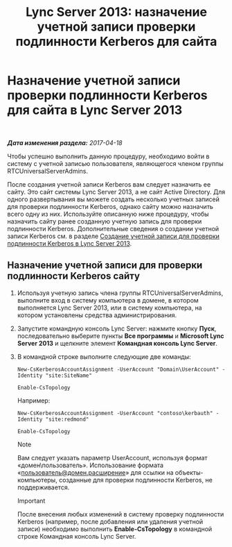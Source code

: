 ﻿---
title: 'Lync Server 2013: назначение учетной записи проверки подлинности Kerberos для сайта'
TOCTitle: Назначение учетной записи проверки подлинности Kerberos для сайта
ms:assetid: 3d9c587c-c8b8-4f81-8ed9-1458a31fc292
ms:mtpsurl: https://technet.microsoft.com/ru-ru/library/Gg425901(v=OCS.15)
ms:contentKeyID: 49309521
ms.date: 04/20/2017
mtps_version: v=OCS.15
ms.translationtype: HT
---

# Назначение учетной записи проверки подлинности Kerberos для сайта в Lync Server 2013

 

_**Дата изменения раздела:** 2017-04-18_

Чтобы успешно выполнить данную процедуру, необходимо войти в систему с учетной записью пользователя, являющегося членом группы RTCUniversalServerAdmins.

После создания учетной записи Kerberos вам следует назначить ее сайту. Это сайт системы Lync Server 2013, а не сайт Active Directory. Для одного развертывания вы можете создать несколько учетных записей для проверки подлинности Kerberos, однако сайту можно назначить всего одну из них. Используйте описанную ниже процедуру, чтобы назначить сайту ранее созданную учетную запись для проверки подлинности Kerberos. Дополнительные сведения о создании учетной записи Kerberos см. в разделе [Создание учетной записи для проверки подлинности Kerberos в Lync Server 2013](lync-server-2013-create-a-kerberos-authentication-account.md).

## Назначение учетной записи для проверки подлинности Kerberos сайту

1.  Используя учетную запись члена группы RTCUniversalServerAdmins, выполните вход в систему компьютера в домене, в котором выполняется Lync Server 2013, или в систему компьютера, на котором установлены средства администрирования.

2.  Запустите командную консоль Lync Server: нажмите кнопку **Пуск**, последовательно выберите пункты **Все программы** и **Microsoft Lync Server 2013** и щелкните элемент **Командная консоль Lync Server**.

3.  В командной строке выполните следующие две команды:
    
    ```
    New-CsKerberosAccountAssignment -UserAccount "Domain\UserAccount" -Identity "site:SiteName"
    ```
    ```
    Enable-CsTopology
    ```

    Например:
    
    ```
    New-CsKerberosAccountAssignment -UserAccount "contoso\kerbauth" -Identity "site:redmond"
    ```
    ```
    Enable-CsTopology
    ```

    > [!NOTE]  
    > Вам следует указать параметр UserAccount, используя формат «домен\пользователь». Использование формата «пользователь@домен.расширение» для ссылки на объекты-компьютеры, созданные для проверки подлинности Kerberos, не поддерживается. 
       
    > [!IMPORTANT]  
    > После внесения любых изменений в систему проверку подлинности Kerberos (например, после добавления или удаления учетной записи) необходимо выполнить <strong>Enable-CsTopology</strong> в командной строке Командная консоль Lync Server.
